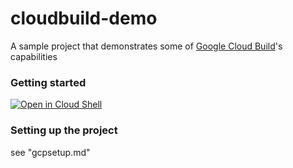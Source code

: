 # cloudbuild-demo
A sample project that demonstrates some of [Google Cloud Build](https://cloud.google.com/cloud-build)'s capabilities

### Getting started
[![Open in Cloud Shell](https://gstatic.com/cloudssh/images/open-btn.svg)](https://ssh.cloud.google.com/cloudshell/editor?cloudshell_git_repo=https://github.com/davidstanke/cloudbuild-demo&cloudshell_tutorial=gcpsetup.md)

### Setting up the project
see "gcpsetup.md"
